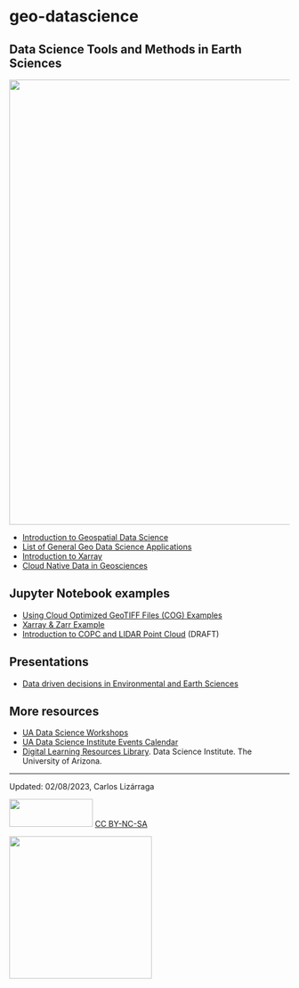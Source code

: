 # geo-datascience

 ## Data Science Tools and Methods in Earth Sciences
 
 <img src="https://images.unsplash.com/photo-1588252090896-fc811303a232?ixlib=rb-4.0.3&ixid=MnwxMjA3fDB8MHxwaG90by1wYWdlfHx8fGVufDB8fHx8&auto=format&fit=crop&w=1548&q=80" width=800>
 
 * [Introduction to Geospatial Data Science](https://github.com/clizarraga-UAD7/geo-datascience2/blob/main/docs/intro-geo-data-sci.md)
 * [List of General Geo Data Science Applications](https://github.com/clizarraga-UAD7/geo-datascience2/blob/main/docs/geo-ds-reads.md)
 * [Introduction to Xarray](https://github.com/clizarraga-UAD7/geo-datascience2/blob/main/docs/intro-xarray.md)
 * [Cloud Native Data in Geosciences](https://github.com/clizarraga-UAD7/geo-datascience2/blob/main/docs/cloud-native-data.md)
 
 ## Jupyter Notebook examples
 
 * [Using Cloud Optimized GeoTIFF Files (COG) Examples](https://github.com/clizarraga-UAD7/Notebooks/blob/main/CloudNativeDataExamples1.ipynb)
 * [Xarray & Zarr Example](https://github.com/clizarraga-UAD7/Notebooks/blob/main/XarrayZarrExample1.ipynb)
 * [Introduction to COPC and LIDAR Point Cloud](https://github.com/clizarraga-UAD7/Notebooks/blob/main/IntroCOPC_LIDARPointCloud.ipynb) (DRAFT)
 
 ## Presentations
 * [Data driven decisions in Environmental and Earth Sciences](https://docs.google.com/presentation/d/1iEqEn1BF6Wb9GwYBOXfVKiXJqjHSUGhLvRH9m6kqQQg/edit?usp=sharing)
 
 ## More resources
 * [UA Data Science Workshops](https://github.com/clizarraga-UAD7/Workshops/wiki)
 * [UA Data Science Institute Events Calendar](https://datascience.arizona.edu/calendar)
 * [Digital Learning Resources Library](https://github.com/ua-data7/LearningResources/wiki). Data Science Institute. The University of Arizona.
 
***

Updated: 02/08/2023, Carlos Lizárraga

<img src="https://upload.wikimedia.org/wikipedia/commons/thumb/4/4b/CC_BY-NC-SA.svg/800px-CC_BY-NC-SA.svg.png?20181117113353" width="150" height="50"/> [CC BY-NC-SA](https://creativecommons.org/licenses/by-nc-sa/4.0/)


[<img src="https://datascience.arizona.edu/sites/default/files/Data%20Science%20Institute_Webheader%20%281%29.svg" width="256">](https://datascience.arizona.edu)



